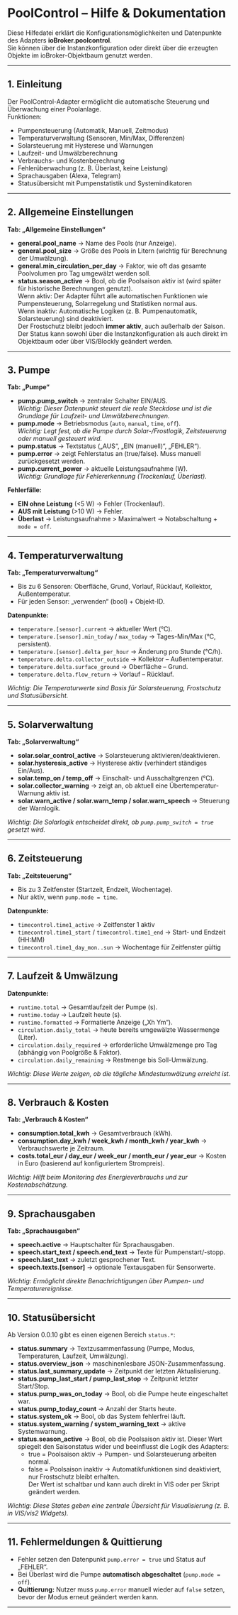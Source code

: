 # PoolControl – Hilfe & Dokumentation

Diese Hilfedatei erklärt die Konfigurationsmöglichkeiten und Datenpunkte des Adapters **ioBroker.poolcontrol**.  
Sie können über die Instanzkonfiguration oder direkt über die erzeugten Objekte im ioBroker-Objektbaum genutzt werden.

---

## 1. Einleitung
Der PoolControl-Adapter ermöglicht die automatische Steuerung und Überwachung einer Poolanlage.  
Funktionen:
- Pumpensteuerung (Automatik, Manuell, Zeitmodus)  
- Temperaturverwaltung (Sensoren, Min/Max, Differenzen)  
- Solarsteuerung mit Hysterese und Warnungen  
- Laufzeit- und Umwälzberechnung  
- Verbrauchs- und Kostenberechnung  
- Fehlerüberwachung (z. B. Überlast, keine Leistung)  
- Sprachausgaben (Alexa, Telegram)  
- Statusübersicht mit Pumpenstatistik und Systemindikatoren  

---

## 2. Allgemeine Einstellungen
**Tab: „Allgemeine Einstellungen“**
- **general.pool_name** → Name des Pools (nur Anzeige).  
- **general.pool_size** → Größe des Pools in Litern (wichtig für Berechnung der Umwälzung).  
- **general.min_circulation_per_day** → Faktor, wie oft das gesamte Poolvolumen pro Tag umgewälzt werden soll.  
- **status.season_active** → Bool, ob die Poolsaison aktiv ist (wird später für historische Berechnungen genutzt).  
  Wenn aktiv: Der Adapter führt alle automatischen Funktionen wie Pumpensteuerung, Solarregelung und Statistiken normal aus.  
  Wenn inaktiv: Automatische Logiken (z. B. Pumpenautomatik, Solarsteuerung) sind deaktiviert.  
  Der Frostschutz bleibt jedoch **immer aktiv**, auch außerhalb der Saison.  
  Der Status kann sowohl über die Instanzkonfiguration als auch direkt im Objektbaum oder über VIS/Blockly geändert werden.
  
---

## 3. Pumpe
**Tab: „Pumpe“**
- **pump.pump_switch** → zentraler Schalter EIN/AUS.  
  *Wichtig: Dieser Datenpunkt steuert die reale Steckdose und ist die Grundlage für Laufzeit- und Umwälzberechnungen.*  
- **pump.mode** → Betriebsmodus (`auto`, `manual`, `time`, `off`).  
  *Wichtig: Legt fest, ob die Pumpe durch Solar-/Frostlogik, Zeitsteuerung oder manuell gesteuert wird.*  
- **pump.status** → Textstatus („AUS“, „EIN (manuell)“, „FEHLER“).  
- **pump.error** → zeigt Fehlerstatus an (true/false). Muss manuell zurückgesetzt werden.  
- **pump.current_power** → aktuelle Leistungsaufnahme (W).  
  *Wichtig: Grundlage für Fehlererkennung (Trockenlauf, Überlast).*  

**Fehlerfälle:**  
- **EIN ohne Leistung** (<5 W) → Fehler (Trockenlauf).  
- **AUS mit Leistung** (>10 W) → Fehler.  
- **Überlast** → Leistungsaufnahme > Maximalwert → Notabschaltung + `mode = off`.  

---

## 4. Temperaturverwaltung
**Tab: „Temperaturverwaltung“**
- Bis zu 6 Sensoren: Oberfläche, Grund, Vorlauf, Rücklauf, Kollektor, Außentemperatur.  
- Für jeden Sensor: „verwenden“ (bool) + Objekt-ID.  

**Datenpunkte:**  
- `temperature.[sensor].current` → aktueller Wert (°C).  
- `temperature.[sensor].min_today` / `max_today` → Tages-Min/Max (°C, persistent).  
- `temperature.[sensor].delta_per_hour` → Änderung pro Stunde (°C/h).  
- `temperature.delta.collector_outside` → Kollektor – Außentemperatur.  
- `temperature.delta.surface_ground` → Oberfläche – Grund.  
- `temperature.delta.flow_return` → Vorlauf – Rücklauf.  

*Wichtig: Die Temperaturwerte sind Basis für Solarsteuerung, Frostschutz und Statusübersicht.*  

---

## 5. Solarverwaltung
**Tab: „Solarverwaltung“**  
- **solar.solar_control_active** → Solarsteuerung aktivieren/deaktivieren.  
- **solar.hysteresis_active** → Hysterese aktiv (verhindert ständiges Ein/Aus).  
- **solar.temp_on / temp_off** → Einschalt- und Ausschaltgrenzen (°C).  
- **solar.collector_warning** → zeigt an, ob aktuell eine Übertemperatur-Warnung aktiv ist.  
- **solar.warn_active / solar.warn_temp / solar.warn_speech** → Steuerung der Warnlogik.  

*Wichtig: Die Solarlogik entscheidet direkt, ob `pump.pump_switch = true` gesetzt wird.*  

---

## 6. Zeitsteuerung
**Tab: „Zeitsteuerung“**  
- Bis zu 3 Zeitfenster (Startzeit, Endzeit, Wochentage).  
- Nur aktiv, wenn `pump.mode = time`.  

**Datenpunkte:**  
- `timecontrol.time1_active` → Zeitfenster 1 aktiv  
- `timecontrol.time1_start` / `timecontrol.time1_end` → Start- und Endzeit (HH:MM)  
- `timecontrol.time1_day_mon..sun` → Wochentage für Zeitfenster gültig  

---

## 7. Laufzeit & Umwälzung
**Datenpunkte:**  
- `runtime.total` → Gesamtlaufzeit der Pumpe (s).  
- `runtime.today` → Laufzeit heute (s).  
- `runtime.formatted` → Formatierte Anzeige („Xh Ym“).  
- `circulation.daily_total` → heute bereits umgewälzte Wassermenge (Liter).  
- `circulation.daily_required` → erforderliche Umwälzmenge pro Tag (abhängig von Poolgröße & Faktor).  
- `circulation.daily_remaining` → Restmenge bis Soll-Umwälzung.  

*Wichtig: Diese Werte zeigen, ob die tägliche Mindestumwälzung erreicht ist.*  

---

## 8. Verbrauch & Kosten
**Tab: „Verbrauch & Kosten“**  
- **consumption.total_kwh** → Gesamtverbrauch (kWh).  
- **consumption.day_kwh / week_kwh / month_kwh / year_kwh** → Verbrauchswerte je Zeitraum.  
- **costs.total_eur / day_eur / week_eur / month_eur / year_eur** → Kosten in Euro (basierend auf konfiguriertem Strompreis).  

*Wichtig: Hilft beim Monitoring des Energieverbrauchs und zur Kostenabschätzung.*  

---

## 9. Sprachausgaben
**Tab: „Sprachausgaben“**  
- **speech.active** → Hauptschalter für Sprachausgaben.  
- **speech.start_text / speech.end_text** → Texte für Pumpenstart/-stopp.  
- **speech.last_text** → zuletzt gesprochener Text.  
- **speech.texts.[sensor]** → optionale Textausgaben für Sensorwerte.  

*Wichtig: Ermöglicht direkte Benachrichtigungen über Pumpen- und Temperaturereignisse.*  

---

## 10. Statusübersicht
Ab Version 0.0.10 gibt es einen eigenen Bereich `status.*`:  
- **status.summary** → Textzusammenfassung (Pumpe, Modus, Temperaturen, Laufzeit, Umwälzung).  
- **status.overview_json** → maschinenlesbare JSON-Zusammenfassung.  
- **status.last_summary_update** → Zeitpunkt der letzten Aktualisierung.  
- **status.pump_last_start / pump_last_stop** → Zeitpunkt letzter Start/Stop.  
- **status.pump_was_on_today** → Bool, ob die Pumpe heute eingeschaltet war.  
- **status.pump_today_count** → Anzahl der Starts heute.  
- **status.system_ok** → Bool, ob das System fehlerfrei läuft.  
- **status.system_warning / system_warning_text** → aktive Systemwarnung.  
- **status.season_active** → Bool, ob die Poolsaison aktiv ist.
  Dieser Wert spiegelt den Saisonstatus wider und beeinflusst die Logik des Adapters:  
  - true = Poolsaison aktiv → Pumpen- und Solarsteuerung arbeiten normal.  
  - false = Poolsaison inaktiv → Automatikfunktionen sind deaktiviert, nur Frostschutz bleibt erhalten.  
  Der Wert ist schaltbar und kann auch direkt in VIS oder per Skript geändert werden.

*Wichtig: Diese States geben eine zentrale Übersicht für Visualisierung (z. B. in VIS/vis2 Widgets).*  

---

## 11. Fehlermeldungen & Quittierung
- Fehler setzen den Datenpunkt `pump.error = true` und Status auf „FEHLER“.  
- Bei Überlast wird die Pumpe **automatisch abgeschaltet** (`pump.mode = off`).  
- **Quittierung:** Nutzer muss `pump.error` manuell wieder auf `false` setzen, bevor der Modus erneut geändert werden kann.  

---

